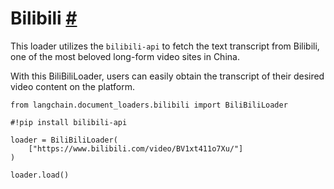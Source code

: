 


 Bilibili
 [#](#bilibili "Permalink to this headline")
=======================================================



 This loader utilizes the
 `bilibili-api`
 to fetch the text transcript from Bilibili, one of the most beloved long-form video sites in China.
 



 With this BiliBiliLoader, users can easily obtain the transcript of their desired video content on the platform.
 







```
from langchain.document_loaders.bilibili import BiliBiliLoader

```










```
#!pip install bilibili-api

```










```
loader = BiliBiliLoader(
    ["https://www.bilibili.com/video/BV1xt411o7Xu/"]
)

```










```
loader.load()

```







